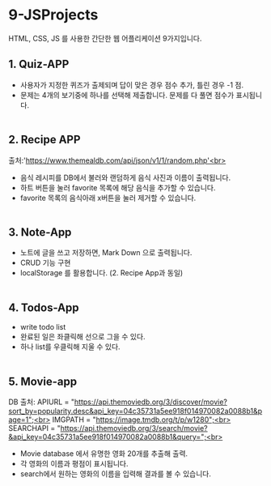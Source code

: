 # 9-JSProjects
HTML, CSS, JS 를 사용한 간단한 웹 어플리케이션 9가지입니다.<br>

## 1. Quiz-APP
- 사용자가 지정한 퀴즈가 출제되며 답이 맞은 경우 점수 추가, 틀린 경우 -1 점.<br>
- 문제는 4개의 보기중에 하나를 선택해 제출합니다. 문제를 다 풀면 점수가 표시됩니다.<br><br>

## 2. Recipe APP
출처:'https://www.themealdb.com/api/json/v1/1/random.php'<br>
- 음식 레시피를 DB에서 불러와 랜덤하게 음식 사진과 이름이 출력됩니다.<br>
- 하트 버튼을 눌러 favorite 목록에 해당 음식을 추가할 수 있습니다.<br>
- favorite 목록의 음식아래 x버튼을 눌러 제거할 수 있습니다.<br><br>

## 3. Note-App
- 노트에 글을 쓰고 저장하면, Mark Down 으로 출력됩니다.
- CRUD 기능 구현
- localStorage 를 활용합니다. (2. Recipe App과 동일)<br><br>

## 4. Todos-App
- write todo list
- 완료된 일은 좌클릭해 선으로 그을 수 있다.
- 하나 list를 우클릭해 지울 수 있다.<br><br>

## 5. Movie-app
DB 출처:
APIURL = "https://api.themoviedb.org/3/discover/movie?sort_by=popularity.desc&api_key=04c35731a5ee918f014970082a0088b1&page=1";<br>
IMGPATH = "https://image.tmdb.org/t/p/w1280";<br>
SEARCHAPI = "https://api.themoviedb.org/3/search/movie?&api_key=04c35731a5ee918f014970082a0088b1&query=";<br>
- Movie database 에서 유명한 영화 20개를 추출해 출력.<br>
- 각 영화의 이름과 평점이 표시됩니다.<br>
- search에서 원하는 영화의 이름을 입력해 결과를 볼 수 있습니다.<br><br>